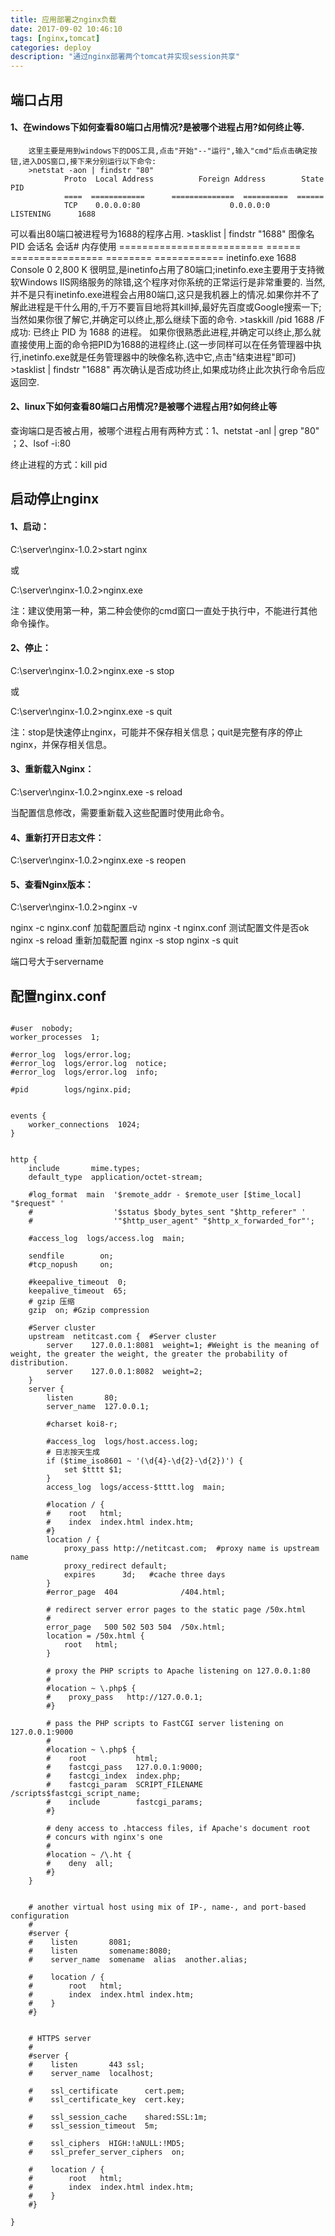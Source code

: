```yaml
---
title: 应用部署之nginx负载
date: 2017-09-02 10:46:10
tags: [nginx,tomcat]
categories: deploy
description: "通过nginx部署两个tomcat并实现session共享"
---
```


## 端口占用

#### 1、在windows下如何查看80端口占用情况?是被哪个进程占用?如何终止等.
        这里主要是用到windows下的DOS工具,点击"开始"--"运行",输入"cmd"后点击确定按钮,进入DOS窗口,接下来分别运行以下命令:
        >netstat -aon | findstr "80"
                Proto  Local Address          Foreign Address        State            PID
                ====  ============      ==============  ==========  ======
                TCP    0.0.0.0:80                    0.0.0.0:0                LISTENING      1688
可以看出80端口被进程号为1688的程序占用.
        >tasklist | findstr "1688"
图像名                                                PID            会话名                    会话#       内存使用
               ========================= ====== ================ ======== ============
               inetinfo.exe                                        1688           Console                      0              2,800 K
很明显,是inetinfo占用了80端口;inetinfo.exe主要用于支持微软Windows IIS网络服务的除错,这个程序对你系统的正常运行是非常重要的.
        当然,并不是只有inetinfo.exe进程会占用80端口,这只是我机器上的情况.如果你并不了解此进程是干什么用的,千万不要盲目地将其kill掉,最好先百度或Google搜索一下;当然如果你很了解它,并确定可以终止,那么继续下面的命令.
        >taskkill /pid 1688 /F
成功: 已终止 PID 为 1688 的进程。
如果你很熟悉此进程,并确定可以终止,那么就直接使用上面的命令把PID为1688的进程终止.(这一步同样可以在任务管理器中执行,inetinfo.exe就是任务管理器中的映像名称,选中它,点击"结束进程"即可)
        >tasklist | findstr "1688"
再次确认是否成功终止,如果成功终止此次执行命令后应返回空.

#### 2、linux下如何查看80端口占用情况?是被哪个进程占用?如何终止等

查询端口是否被占用，被哪个进程占用有两种方式：1、netstat -anl | grep "80" ；2、lsof -i:80

终止进程的方式：kill pid

## 启动停止nginx

#### 1、启动：

C:\server\nginx-1.0.2>start nginx

或

C:\server\nginx-1.0.2>nginx.exe

注：建议使用第一种，第二种会使你的cmd窗口一直处于执行中，不能进行其他命令操作。

#### 2、停止：

C:\server\nginx-1.0.2>nginx.exe -s stop

或

C:\server\nginx-1.0.2>nginx.exe -s quit


注：stop是快速停止nginx，可能并不保存相关信息；quit是完整有序的停止nginx，并保存相关信息。

#### 3、重新载入Nginx：

C:\server\nginx-1.0.2>nginx.exe -s reload

当配置信息修改，需要重新载入这些配置时使用此命令。

#### 4、重新打开日志文件：

C:\server\nginx-1.0.2>nginx.exe -s reopen

#### 5、查看Nginx版本：

C:\server\nginx-1.0.2>nginx -v


nginx -c nginx.conf 加载配置启动
nginx -t nginx.conf 测试配置文件是否ok
nginx -s reload 重新加载配置
nginx -s stop
nginx -s quit

端口号大于servername


## 配置nginx.conf

```

#user  nobody;
worker_processes  1;

#error_log  logs/error.log;
#error_log  logs/error.log  notice;
#error_log  logs/error.log  info;

#pid        logs/nginx.pid;


events {
    worker_connections  1024;
}


http {
    include       mime.types;
    default_type  application/octet-stream;

    #log_format  main  '$remote_addr - $remote_user [$time_local] "$request" '
    #                  '$status $body_bytes_sent "$http_referer" '
    #                  '"$http_user_agent" "$http_x_forwarded_for"';

    #access_log  logs/access.log  main;

    sendfile        on;
    #tcp_nopush     on;

    #keepalive_timeout  0;
    keepalive_timeout  65;
    # gzip 压缩
    gzip  on; #Gzip compression

    #Server cluster 
    upstream  netitcast.com {  #Server cluster   
        server    127.0.0.1:8081  weight=1; #Weight is the meaning of weight, the greater the weight, the greater the probability of distribution. 
        server    127.0.0.1:8082  weight=2;  
    }
    server {
        listen       80;
        server_name  127.0.0.1;

        #charset koi8-r;

        #access_log  logs/host.access.log;
        # 日志按天生成
    	if ($time_iso8601 ~ '(\d{4}-\d{2}-\d{2})') {
            set $tttt $1;
        }
        access_log  logs/access-$tttt.log  main;

        #location / {
        #    root   html;
        #    index  index.html index.htm;
        #}
        location / {  
            proxy_pass http://netitcast.com;  #proxy name is upstream name
            proxy_redirect default;  
            expires      3d;   #cache three days
        }  
        #error_page  404              /404.html;

        # redirect server error pages to the static page /50x.html
        #
        error_page   500 502 503 504  /50x.html;
        location = /50x.html {
            root   html;
        }

        # proxy the PHP scripts to Apache listening on 127.0.0.1:80
        #
        #location ~ \.php$ {
        #    proxy_pass   http://127.0.0.1;
        #}

        # pass the PHP scripts to FastCGI server listening on 127.0.0.1:9000
        #
        #location ~ \.php$ {
        #    root           html;
        #    fastcgi_pass   127.0.0.1:9000;
        #    fastcgi_index  index.php;
        #    fastcgi_param  SCRIPT_FILENAME  /scripts$fastcgi_script_name;
        #    include        fastcgi_params;
        #}

        # deny access to .htaccess files, if Apache's document root
        # concurs with nginx's one
        #
        #location ~ /\.ht {
        #    deny  all;
        #}
    }


    # another virtual host using mix of IP-, name-, and port-based configuration
    #
    #server {
    #    listen       8081;
    #    listen       somename:8080;
    #    server_name  somename  alias  another.alias;

    #    location / {
    #        root   html;
    #        index  index.html index.htm;
    #    }
    #}


    # HTTPS server
    #
    #server {
    #    listen       443 ssl;
    #    server_name  localhost;

    #    ssl_certificate      cert.pem;
    #    ssl_certificate_key  cert.key;

    #    ssl_session_cache    shared:SSL:1m;
    #    ssl_session_timeout  5m;

    #    ssl_ciphers  HIGH:!aNULL:!MD5;
    #    ssl_prefer_server_ciphers  on;

    #    location / {
    #        root   html;
    #        index  index.html index.htm;
    #    }
    #}

}

```